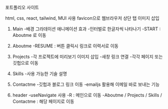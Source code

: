 포트폴리오 사이트

html, css, react, tailwind, MUI 사용
favicon으로 웹브라우저 상단 탭 이미지 삽입

1. Main -배경 그라데이션 애니메이션 효과 -인터벌로 한글자씩 나타나기
   -START : Aboutme 로 이동

2. Aboutme
   -RESUME : 버튼 클릭시 링크로 이력서로 이동

3. Projects -각 프로젝트에 미리보기 이미지 삽입 -새창 링크 연결 -각각 페이지 또는 깃헙으로 이동

4. Skills -사용 가능한 기술 설명

5. Contactme -깃헙과 블로그 링크 이동
   -emailjs 활용해 이메일 바로 보내는 기능

6. header
   -useNavigate 사용
   -R : 메인으로 이동
   -Aboutme / Projects / Skills / Contactme : 해당 페이지로 이동
